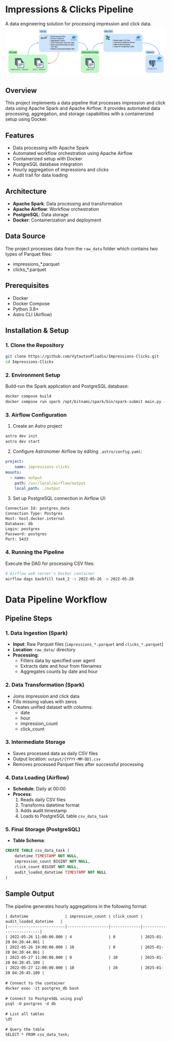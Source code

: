 # Impressions & Clicks Pipeline
A data engineering solution for processing impression and click data.
![impresclicks.png](img/impresclicks.png)
## Overview
This project implements a data pipeline that processes impression and click data using Apache Spark and Apache Airflow. It provides automated data processing, aggregation, and storage capabilities with a containerized setup using Docker.

## Features
- Data processing with Apache Spark
- Automated workflow orchestration using Apache Airflow
- Containerized setup with Docker
- PostgreSQL database integration
- Hourly aggregation of impressions and clicks
- Audit trail for data loading

## Architecture
- **Apache Spark**: Data processing and transformation
- **Apache Airflow**: Workflow orchestration
- **PostgreSQL**: Data storage
- **Docker**: Containerization and deployment

## Data Source
The project processes data from the `raw_data` folder which contains two types of Parquet files:
- impressions_*.parquet
- clicks_*.parquet

## Prerequisites
- Docker
- Docker Compose
- Python 3.8+
- Astro CLI (Airflow)

## Installation & Setup

### 1. Clone the Repository
```bash
git clone https://github.com/VytautasPliadis/Impressions-Clicks.git
cd Impressions-Clicks
```

### 2. Environment Setup
Build-run the Spark application and PostgreSQL database:
```bash
docker compose build
docker compose run spark /opt/bitnami/spark/bin/spark-submit main.py --user-agent "some user agent"
```

### 3. Airflow Configuration
1. Create an Astro project
```bash
astro dev init
astro dev start
```

2. Configure Astronomer Airflow by editing `.astro/config.yaml`:
```yaml
project:
    name: impressions-clicks
mounts:
  - name: output
    path: /usr/local/airflow/output
    local_path: ./output
```

3. Set up PostgreSQL connection in Airflow UI:
```
Connection Id: postgres_data
Connection Type: Postgres
Host: host.docker.internal
Database: db
Login: postgres
Password: postgres
Port: 5433
```

### 4. Running the Pipeline
Execute the DAG for processing CSV files:
```bash
# Airflow web server's Docker container
airflow dags backfill task_2 -s 2022-05-26 -e 2022-05-28
```

# Data Pipeline Workflow

## Pipeline Steps

### 1. Data Ingestion (Spark)
- **Input**: Raw Parquet files (`impressions_*.parquet` and `clicks_*.parquet`)
- **Location**: `raw_data/` directory
- **Processing**:
  - Filters data by specified user agent
  - Extracts date and hour from filenames
  - Aggregates counts by date and hour

### 2. Data Transformation (Spark)
- Joins impression and click data
- Fills missing values with zeros
- Creates unified dataset with columns:
  - date
  - hour
  - impression_count
  - click_count

### 3. Intermediate Storage
- Saves processed data as daily CSV files
- Output location: `output/{YYYY-MM-DD}.csv`
- Removes processed Parquet files after successful processing

### 4. Data Loading (Airflow)
- **Schedule**: Daily at 00:00
- **Process**:
  1. Reads daily CSV files
  2. Transforms datetime format
  3. Adds audit timestamp
  4. Loads to PostgreSQL table `csv_data_task`

### 5. Final Storage (PostgreSQL)
- **Table Schema**:
```sql
CREATE TABLE csv_data_task (
    datetime TIMESTAMP NOT NULL,
    impression_count BIGINT NOT NULL,
    click_count BIGINT NOT NULL,
    audit_loaded_datetime TIMESTAMP NOT NULL
)
```

## Sample Output
The pipeline generates hourly aggregations in the following format:
```
| datetime                | impression_count | click_count | audit_loaded_datetime   |
|-------------------------|------------------|-------------|-------------------------|
| 2022-05-26 11:00:00.000 | 4                | 0           | 2025-01-20 04:20:44.061 |
| 2022-05-26 19:00:00.000 | 10               | 0           | 2025-01-20 04:20:44.061 |
| 2022-05-27 11:00:00.000 | 0                | 10          | 2025-01-20 04:20:45.109 |
| 2022-05-27 12:00:00.000 | 10               | 20          | 2025-01-20 04:20:45.109 |
  
# Connect to the container
docker exec -it postgres_db bash

# Connect to PostgreSQL using psql
psql -U postgres -d db

# List all tables
\dt

# Query the table
SELECT * FROM csv_data_task;
```